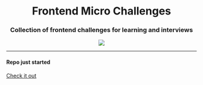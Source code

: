 <div align="center">
  <h1>Frontend Micro Challenges</h1>
  <h3>Collection of frontend challenges for learning and interviews</h3>
  <img src="cover.png alt="web programming" />
</div>

--------

#### Repo just started

[Check it out](https://sadanandpai.github.io/frontend-micro-challenges/)
